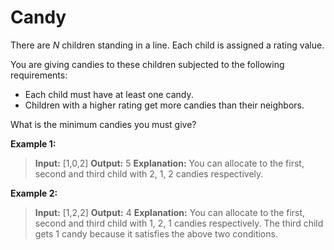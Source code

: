 # Candy
There are _N_ children standing in a line. Each child is assigned a rating value.

You are giving candies to these children subjected to the following requirements:

*   Each child must have at least one candy.
*   Children with a higher rating get more candies than their neighbors.

What is the minimum candies you must give?

**Example 1:**

>**Input:** [1,0,2]
>**Output:** 5
>**Explanation:** You can allocate to the first, second and third child with 2, 1, 2 candies respectively.

**Example 2:**

>**Input:** [1,2,2]
>**Output:** 4
>**Explanation:** You can allocate to the first, second and third child with 1, 2, 1 candies respectively.
             The third child gets 1 candy because it satisfies the above two conditions.
